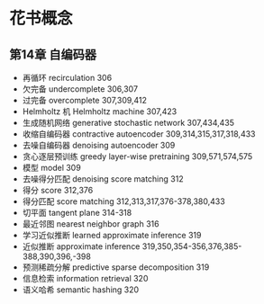 # 花书概念

## 第14章 自编码器

- 再循环 recirculation 306
- 欠完备 undercomplete 306,307
- 过完备 overcomplete 307,309,412
- Helmholtz 机 Helmholtz machine 307,423
- 生成随机网络 generative stochastic network 307,434,435
- 收缩自编码器 contractive autoencoder 309,314,315,317,318,433
- 去噪自编码器 denoising autoencoder 309
- 贪心逐层预训练 greedy layer-wise pretraining 309,571,574,575
- 模型 model 309
- 去噪得分匹配 denoising score matching 312
- 得分 score 312,376
- 得分匹配 score matching 312,313,317,376-378,380,433
- 切平面 tangent plane 314-318
- 最近邻图 nearest neighbor graph 316
- 学习近似推断 learned approximate inference 319
- 近似推断 approximate inference 319,350,354-356,376,385-388,390,396,-398
- 预测稀疏分解 predictive sparse decomposition 319
- 信息检索 information retrieval 320
- 语义哈希 semantic hashing 320

